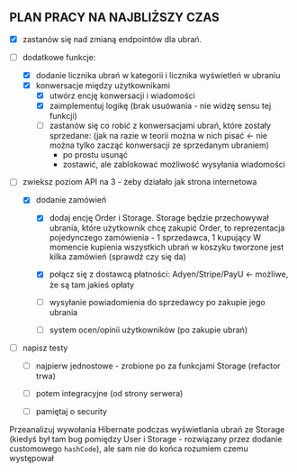 ## PLAN PRACY NA NAJBLIŻSZY CZAS

 -[x] zastanów się nad zmianą endpointów dla ubrań.

 -[ ] dodatkowe funkcje:
   -[x] dodanie licznika ubrań w kategorii i licznika wyświetleń w ubraniu
   - [x] konwersacje między użytkownikami
       -[x] utwórz encję konwersacji i wiadomości
       -[x] zaimplementuj logikę (brak usuówania - nie widzę sensu tej funkcji)
       -[ ] zastanów się co robić z konwersacjami ubrań, które zostały sprzedane:
        (jak na razie w teorii można w nich pisać <- nie można tylko zacząć konwersacji ze sprzedanym ubraniem)
         - po prostu usunąć 
         - zostawić, ale zablokować możliwość wysyłania wiadomości

-[ ] zwieksz poziom API na 3 - żeby działało jak strona internetowa

  -[x] dodanie zamówień
    -[x] dodaj encję Order i Storage.
            Storage będzie przechowywał ubrania, które użytkownik chcę zakupić
            Order, to reprezentacja pojedynczego zamówienia - 1 sprzedawca, 1 kupujący
            W momencie kupienia wszystkich ubrań w koszyku tworzone jest kilka zamówień (sprawdź czy się da)
    -[x] połącz się z dostawcą płatności: Adyen/Stripe/PayU <- możliwe, że są tam jakieś opłaty
    -[ ] wysyłanie powiadomienia do sprzedawcy po zakupie jego ubrania
    -[ ] system ocen/opinii użytkowników (po zakupie ubrań)


 -[ ] napisz testy
   -[ ] najpierw jednostowe - zrobione po za funkcjami Storage (refactor trwa)
   -[ ] potem integracyjne (od strony serwera)
   -[ ] pamiętaj o security


Przeanalizuj wywołania Hibernate podczas wyświetlania ubrań ze Storage
(kiedyś był tam bug pomiędzy User i Storage - rozwiązany przez dodanie customowego `hashCode`),
ale sam nie do końca rozumiem czemu występował